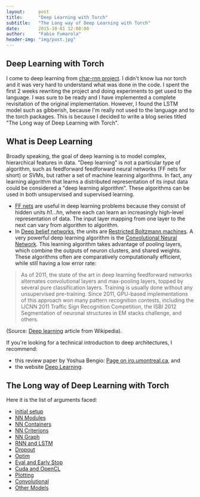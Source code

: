 ```yaml
---
layout:     post
title:      "Deep Learning with Torch"
subtitle:   "The Long way of Deep Learning with Torch"
date:       2015-10-01 12:00:00
author:     "Fabio Fumarola"
header-img: "img/post.jpg"
---
```


## Deep Learning with Torch
I come to deep learning from [char-rnn project](https://github.com/karpathy/char-rnn). I didn't know lua nor torch and it was very hard to understand what was done in the code. I spent the first 2 weeks rewriting the project and doing experiments to get used to the language.
I was sure to be ready and I have implemented a complete revisitation of the original implementation.
However, I found the LSTM model such as gibberish, because I'm really not used to the language and to the torch packages. This is because I decided to write a blog series titled "The Long way of Deep Learning with Torch".

## What is Deep Learning

Broadly speaking, the goal of deep learning is to model complex, hierarchical features in data. "Deep learning" is not a particular type of algorithm, such as feedforward feedforward neural networks (FF nets for short) or SVMs, but rather a set of machine learning algorithms. In fact, any learning algorithm that learns a distributed representation of its input data could be considered a "deep learning algorithm". These algorithms can be used in both unsupervised and supervised learning.

- [FF nets](https://en.wikipedia.org/wiki/Feedforward_neural_network) are useful in deep learning problems because they consist of hidden units *h1…hn*, where each can learn an increasingly high-level representation of data. The input layer mapping from one layer to the next can vary from algorithm to algorithm.
- In [Deep belief networks](http://en.wikipedia.org/wiki/Deep_belief_network), the units are [Restricted Boltzmann machines](http://en.wikipedia.org/wiki/Restricted_Boltzmann_machine). A very powerful deep learning algorithm is the [Convolutional Neural Network](http://en.wikipedia.org/wiki/Convolutional_neural_network). This learning algorithm takes advantage of pooling layers, which combine the outputs of neuron clusters, and shared weights. These algorithms often are comparatively computationally efficient, while still having a low error rate:

> As of 2011, the state of the art in deep learning feedforward networks alternates convolutional layers and max-pooling layers, topped by several pure classification layers. Training is usually done without any unsupervised pre-training. Since 2011, GPU-based implementations of this approach won many pattern recognition contests, including the IJCNN 2011 Traffic Sign Recognition Competition, the ISBI 2012 Segmentation of neuronal structures in EM stacks challenge, and others.

(Source: [Deep learning](http://en.wikipedia.org/wiki/Deep_learning#Deep_learning_in_artificial_neural_networks) article from Wikipedia).

If you're looking for a technical introduction to deep architectures, I recommend:
- this review paper by Yoshua Bengio: [Page on iro.umontreal.ca](http://www.iro.umontreal.ca/~bengioy/papers/ftml.pdf), and
- the website [Deep Learning](http://deeplearning.net/).


## The Long way of Deep Learning with Torch

Here it is the list of arguments faced:

- [initial setup](/2015/10/02/deep_learning_with_torch_step_0_setup/)
- [NN Modules](/2015/10/03/deep_learning_with_torch_step_1_nn_module/)
- [NN Containers](/2015/10/04/deep_learning_with_torch_step_2_nn_containers/)
- [NN Criterions](/2015/10/05/deep_learning_with_torch_step_3_nn_criterions/)
- [NN Graph](/2015/10/06/deep_learning_with_torch_step_4_nngraph/)
- [RNN and LSTM]()
- [Dropout]()
- [Optim]()
- [Eval and Early Stop]()
- [Cuda and OpenCL]()
- [Plotting]()
- [Convolutional]()
- [Other Models]()
